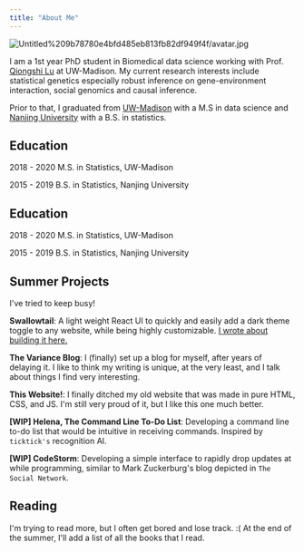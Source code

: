```yaml
---
title: "About Me"
---
```


![Untitled%209b78780e4bfd485eb813fb82df949f4f/avatar.jpg](Untitled%209b78780e4bfd485eb813fb82df949f4f/avatar.jpg)

I am a 1st year PhD student in Biomedical data science working with Prof. [Qiongshi Lu](http://qlu-lab.org/) at UW-Madison. My current research interests include statistical genetics especially robust inference on gene-environment interaction, social genomics and causal inference.

Prior to that, I graduated from [UW-Madison](https://www.wisc.edu/) with a M.S in data science and [Nanjing University](https://www.nju.edu.cn/en/main.psp) with a B.S. in statistics.

## Education

2018 - 2020 M.S. in Statistics, UW-Madison

2015 - 2019 B.S. in Statistics, Nanjing University

## Education

2018 - 2020 M.S. in Statistics, UW-Madison

2015 - 2019 B.S. in Statistics, Nanjing University


## Summer Projects
I've tried to keep busy!

**Swallowtail**: A light weight React UI to quickly and easily add a dark theme toggle to any website, while being highly customizable. [I wrote about building it here.](/blog/dark-like-my-soul)

**The Variance Blog**: I (finally) set up a blog for myself, after years of delaying it. I like to think my writing is unique, at the very least, and I talk about things I find very interesting.

**This Website!**: I finally ditched my old website that was made in pure HTML, CSS, and JS. I'm still very proud of it, but I like this one much better.

**[WIP] Helena, The Command Line To-Do List**: Developing a command line to-do list that would be intuitive in receiving commands. Inspired by `ticktick's` recognition AI.

**[WIP] CodeStorm**: Developing a simple interface to rapidly drop updates at while programming, similar to Mark Zuckerburg's blog depicted in `The Social Network`.

## Reading
I'm trying to read more, but I often get bored and lose track. :( At the end of the summer, I'll add a list of all the books that I read.
